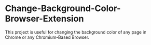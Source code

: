 # Change-Background-Color-Browser-Extension
This project is useful for changing the background color of any page in Chrome or any Chromium-Based Browser.
